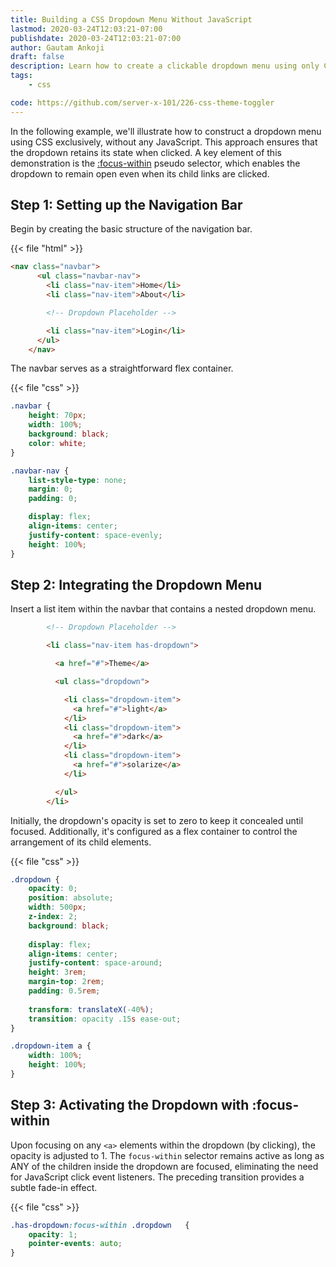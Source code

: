 ```yaml
---
title: Building a CSS Dropdown Menu Without JavaScript
lastmod: 2020-03-24T12:03:21-07:00
publishdate: 2020-03-24T12:03:21-07:00
author: Gautam Ankoji
draft: false
description: Learn how to create a clickable dropdown menu using only CSS, without relying on JavaScript.
tags: 
    - css

code: https://github.com/server-x-101/226-css-theme-toggler
---
```


In the following example, we'll illustrate how to construct a dropdown menu using CSS exclusively, without any JavaScript. This approach ensures that the dropdown retains its state when clicked. A key element of this demonstration is the [:focus-within](https://developer.mozilla.org/en-US/docs/Web/CSS/:focus-within) pseudo selector, which enables the dropdown to remain open even when its child links are clicked.

<!-- {{< vimeo 403465162 >}} -->

## Step 1: Setting up the Navigation Bar

Begin by creating the basic structure of the navigation bar.

{{< file "html" >}}
```html
<nav class="navbar">
      <ul class="navbar-nav">
        <li class="nav-item">Home</li>
        <li class="nav-item">About</li>

        <!-- Dropdown Placeholder -->

        <li class="nav-item">Login</li>
      </ul>
    </nav>
```

The navbar serves as a straightforward flex container.

{{< file "css" >}}
```css
.navbar {
    height: 70px;
    width: 100%;
    background: black;
    color: white;
}

.navbar-nav {
    list-style-type: none;
    margin: 0;
    padding: 0;

    display: flex;
    align-items: center;
    justify-content: space-evenly;
    height: 100%;
}
```

## Step 2: Integrating the Dropdown Menu

Insert a list item within the navbar that contains a nested dropdown menu.

```html
        <!-- Dropdown Placeholder -->

        <li class="nav-item has-dropdown">

          <a href="#">Theme</a>

          <ul class="dropdown">

            <li class="dropdown-item">
              <a href="#">light</a>
            </li>
            <li class="dropdown-item">
              <a href="#">dark</a>
            </li>
            <li class="dropdown-item">
              <a href="#">solarize</a>
            </li>

          </ul>
        </li>
```

Initially, the dropdown's opacity is set to zero to keep it concealed until focused. Additionally, it's configured as a flex container to control the arrangement of its child elements.

{{< file "css" >}}
```css
.dropdown {
    opacity: 0;
    position: absolute;
    width: 500px;
    z-index: 2;
    background: black;
    
    display: flex;
    align-items: center;
    justify-content: space-around;
    height: 3rem;
    margin-top: 2rem;
    padding: 0.5rem;
   
    transform: translateX(-40%);
    transition: opacity .15s ease-out;
}

.dropdown-item a {
    width: 100%;
    height: 100%;
}
```

## Step 3: Activating the Dropdown with :focus-within

Upon focusing on any `<a>` elements within the dropdown (by clicking), the opacity is adjusted to 1. The `focus-within` selector remains active as long as ANY of the children inside the dropdown are focused, eliminating the need for JavaScript click event listeners. The preceding transition provides a subtle fade-in effect.

{{< file "css" >}}
```css
.has-dropdown:focus-within .dropdown   {
    opacity: 1;
    pointer-events: auto;
}
```
